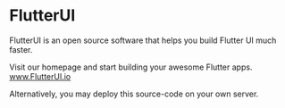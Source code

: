 # FlutterUI
FlutterUI is an open source software that helps you build Flutter UI much faster.

Visit our homepage and start building your awesome Flutter apps. www.FlutterUI.io

Alternatively, you may deploy this source-code on your own server.
